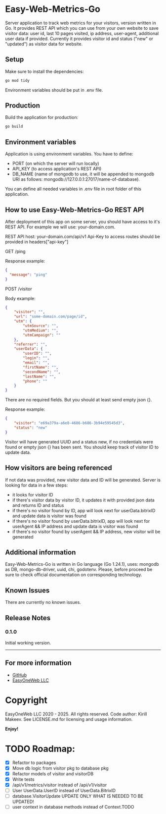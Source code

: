 # Easy-Web-Metrics-Go

Server application to track web metrics for your visitors, version written in Go. It provides REST API which you can use from your own website to save visitor data: user id, last 10 pages visited, ip address, user-agent, additional user data if provided. Currently it provides visitor id and status ("new" or "updated") as visitor data for website.

## Setup

Make sure to install the dependencies:

```bash
go mod tidy
```

Environment variables should be put in .env file.

## Production

Build the application for production:

```bash
go build
```

## Environment variables

Application is using environment variables. You have to define:

- PORT (on which the server will run locally)
- API_KEY (to access application's REST API)
- DB_NAME (name of mongodb to use, it will be appended to mongodb URI as follows: mongodb://127.0.0.1:27017/name-of-database).

You can define all needed variables in .env file in root folder of this application.

## How to use Easy-Web-Metrics-Go REST API

After deployment of this app on some server, you should have access to it's REST API. For example we will use: your-domain.com.

REST API host: your-domain.com/api/v1
Api-Key to access routes should be provided in headers["api-key"]

GET /ping

Response example:
```json
{
  "message": "ping"
}
```

POST /visitor

Body example:
```json
{
    "visitor": "",
    "url": "some-domain.com/page/id",
    "utm": {
        "utmSource": "",
        "utmMedium": "",
        "utmCampaign": ""
    },
    "referrer": "",
    "userData": {
        "userID": "",
        "login": "",
        "email": "",
        "firstName": "",
        "secondName": "",
        "lastName": "",
        "phone": ""
    }
}
```
There are no required fields. But you should at least send empty json {}.

Response example:
```json
{
    "visitor": "e69a379a-a6e8-4686-b686-3b94e59545d3",
    "status": "new"
}
```
Visitor will have generated UUID and a status new, if no credentials were found or empty json {} has been sent. You should keep track of visitor ID to update data.

## How visitors are being referenced

If not data was provided, new visitor data and ID will be generated. Server is looking for data in a few steps:
- it looks for visitor ID
- if there's visitor data by visitor ID, it updates it with provided json data and returns ID and status
- if there's no visitor found by ID, app will look next for userData.bitrixID and update data is visitor was found
- if there's no visitor found by userData.bitrixID, app will look next for userAgent && IP address and update data is visitor was found
- if there's no visitor found by userAgent && IP address, new visitor will be generated

## Additional information

Easy-Web-Metrics-Go is written in Go language (Go 1.24.1), uses: mongodb as DB, mongo-db-driver, uuid, chi, godotenv. Please, before proceed be sure to check official documentation on corresponding technology.

## Known Issues

There are currently no known issues.

## Release Notes

### 0.1.0

Initial working version.

---

## For more information

* [GitHub](https://github.com/ikirja/easy-ollama)
* [EasyOneWeb LLC](https://easyoneweb.ru)

# Copyright

EasyOneWeb LLC 2020 - 2025. All rights reserved. Code author: Kirill Makeev. See LICENSE.md for licensing and usage information.

**Enjoy!**

# TODO Roadmap:

- [X] Refactor to packages
- [X] Move db logic from visitor pkg to database pkg
- [X] Refactor models of visitor and visitorDB
- [X] Write tests
- [X] /api/v1/metrics/visitor instead of /api/v1/visitor
- [ ] User UserData.UserID instead of UserData.BitrixID
- [ ] database.VisitorUpdate UPDATE ONLY WHAT IS NEEDED TO BE UPDATED!
- [ ] user context in database methods instead of Context.TODO